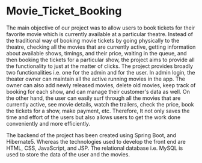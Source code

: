 # Movie_Ticket_Booking
  The main objective of our project was to allow users to book tickets for their 
favorite movie which is currently available at a particular theatre. Instead of the traditional 
way of booking movie tickets by going physically to the theatre, checking all the movies that 
are currently active, getting information about available shows, timings, and their price, 
waiting in the queue, and then booking the tickets for a particular show, the project aims to 
provide all the functionality to just at the matter of clicks. The project provides broadly two 
functionalities i.e. one for the admin and for the user. In admin login, the theater owner can 
maintain all the active running movies in the app. The owner can also add newly released 
movies, delete old movies, keep track of booking for each show, and can manage their 
customer's data as well. On the other hand, the user can easily surf through all the movies 
that are currently active, see movie details, watch the trailers, check the price, book the 
tickets for a show, make payment, etc. Therefore, It not only saves the time and effort of the 
users but also allows users to get the work done conveniently and more efficiently.

  The backend of the project has been created using Spring Boot, and Hibernate5. 
Whereas the technologies used to develop the front end are HTML, CSS, JavaScript, and JSP. 
The relational database i.e. MySQL is used to store the data of the user and the movies.
